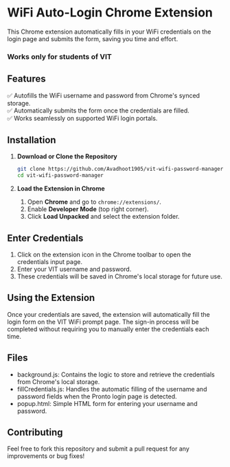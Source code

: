 # **WiFi Auto-Login Chrome Extension**  

This Chrome extension automatically fills in your WiFi credentials on the login page and submits the form, saving you time and effort.  

### **Works only for students of VIT**

## **Features**  
✅ Autofills the WiFi username and password from Chrome's synced storage.  
✅ Automatically submits the form once the credentials are filled.  
✅ Works seamlessly on supported WiFi login portals.  

## **Installation**  

1. **Download or Clone the Repository**  
   ```bash
   git clone https://github.com/Avadhoot1905/vit-wifi-password-manager.git
   cd vit-wifi-password-manager
   ```

2. **Load the Extension in Chrome**  
   1. Open **Chrome** and go to `chrome://extensions/`.  
   2. Enable **Developer Mode** (top right corner).  
   3. Click **Load Unpacked** and select the extension folder.  

## **Enter Credentials**
   1. Click on the extension icon in the Chrome toolbar to open the credentials input page.
   2. Enter your VIT username and password.
   3. These credentials will be saved in Chrome's local storage for future use.

## **Using the Extension**
Once your credentials are saved, the extension will automatically fill the login form on the VIT WiFi prompt page. The sign-in process will be completed without requiring you to manually enter the credentials each time.

## **Files**
- background.js: Contains the logic to store and retrieve the credentials from Chrome's local storage.
- fillCredentials.js: Handles the automatic filling of the username and password fields when the Pronto login page is detected.
- popup.html: Simple HTML form for entering your username and password.

## **Contributing**
Feel free to fork this repository and submit a pull request for any improvements or bug fixes!
